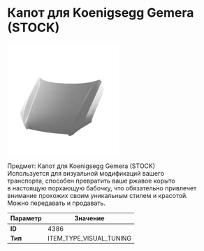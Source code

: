 # Капот для Koenigsegg Gemera (STOCK)

![Item Image](../img/4386.webp?raw=true)

Предмет: Капот для Koenigsegg Gemera (STOCK)<br>Используется для визуальной модификаций вашего<br>транспорта, способен превратить ваше ржавое корыто<br>в настоящую порхающую бабочку, что обязательно привлечет<br>внимание прохожих своим уникальным стилем и красотой.<br>Можно передавать и продавать.


| Параметр | Значение |
|----------|----------|
| **ID** | 4386 |
| **Тип** | ITEM_TYPE_VISUAL_TUNING |

